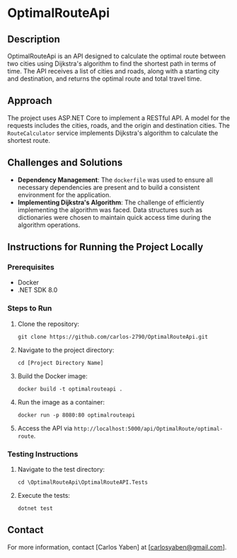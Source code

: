 # OptimalRouteApi

## Description
OptimalRouteApi is an API designed to calculate the optimal route between two cities using Dijkstra's algorithm to find the shortest path in terms of time. The API receives a list of cities and roads, along with a starting city and destination, and returns the optimal route and total travel time.

## Approach
The project uses ASP.NET Core to implement a RESTful API. A model for the requests includes the cities, roads, and the origin and destination cities. The `RouteCalculator` service implements Dijkstra's algorithm to calculate the shortest route.

## Challenges and Solutions
- **Dependency Management**: The `dockerfile` was used to ensure all necessary dependencies are present and to build a consistent environment for the application.
- **Implementing Dijkstra's Algorithm**: The challenge of efficiently implementing the algorithm was faced. Data structures such as dictionaries were chosen to maintain quick access time during the algorithm operations.

## Instructions for Running the Project Locally

### Prerequisites
- Docker
- .NET SDK 8.0

### Steps to Run
1. Clone the repository:
   ```
   git clone https://github.com/carlos-2790/OptimalRouteApi.git
   ```
2. Navigate to the project directory:
   ```
   cd [Project Directory Name]
   ```
3. Build the Docker image:
   ```
   docker build -t optimalrouteapi .
   ```
4. Run the image as a container:
   ```
   docker run -p 8080:80 optimalrouteapi
   ```
5. Access the API via `http://localhost:5000/api/OptimalRoute/optimal-route`.

### Testing Instructions
1. Navigate to the test directory:
   ```
   cd \OptimalRouteApi\OptimalRouteAPI.Tests
   ```
2. Execute the tests:
   ```
   dotnet test
   ```

## Contact
For more information, contact [Carlos Yaben] at [carlosyaben@gmail.com].
